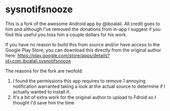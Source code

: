 # sysnotifsnooze
This is a fork of the awesome Android app by @iboalali. All credit goes to him and although I've removed the donations from in-app I suggest if you find this useful you toss him a couple dollars for his work.

If you have no reason to build this from source and/or have access to the Google Play Store, you can download this directly from the original author here: https://play.google.com/store/apps/details?id=com.iboalali.sysnotifsnooze


The reasons for the fork are twofold:

1. I found the permissions this app requires to remove 1 annoying notification warranted taking a look at the actual source to determine if I actually wanted to install it.
2. It's a bit of extra work for the original author to upload to Fdroid so I thought I'd save him the time
